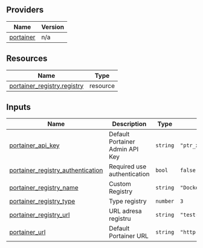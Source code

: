 <!-- BEGIN_TF_DOCS -->


## Providers

| Name | Version |
|------|---------|
| <a name="provider_portainer"></a> [portainer](#provider\_portainer) | n/a |

## Resources

| Name | Type |
|------|------|
| [portainer_registry.registry](https://registry.terraform.io/providers/portainer/portainer/latest/docs/resources/registry) | resource |

## Inputs

| Name | Description | Type | Default | Required |
|------|-------------|------|---------|:--------:|
| <a name="input_portainer_api_key"></a> [portainer\_api\_key](#input\_portainer\_api\_key) | Default Portainer Admin API Key | `string` | `"ptr_xrP7XWqfZEOoaCJRu5c8qKaWuDtVc2Zb07Q5g22YpS8="` | no |
| <a name="input_portainer_registry_authentication"></a> [portainer\_registry\_authentication](#input\_portainer\_registry\_authentication) | Required use authentication | `bool` | `false` | no |
| <a name="input_portainer_registry_name"></a> [portainer\_registry\_name](#input\_portainer\_registry\_name) | Custom Registry | `string` | `"DockerHub"` | no |
| <a name="input_portainer_registry_type"></a> [portainer\_registry\_type](#input\_portainer\_registry\_type) | Type registry | `number` | `3` | no |
| <a name="input_portainer_registry_url"></a> [portainer\_registry\_url](#input\_portainer\_registry\_url) | URL adresa registru | `string` | `"test-reegistry-docker.com"` | no |
| <a name="input_portainer_url"></a> [portainer\_url](#input\_portainer\_url) | Default Portainer URL | `string` | `"http://localhost:9000"` | no |
<!-- END_TF_DOCS -->